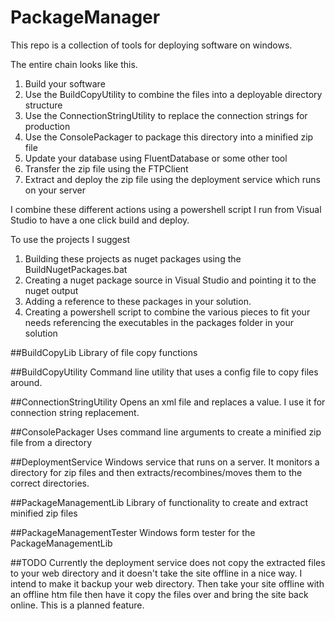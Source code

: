 # PackageManager
This repo is a collection of tools for deploying software on windows.

The entire chain looks like this.

1. Build your software
2. Use the BuildCopyUtility to combine the files into a deployable directory structure
3. Use the ConnectionStringUtility to replace the connection strings for production
4. Use the ConsolePackager to package this directory into a minified zip file
5. Update your database using FluentDatabase or some other tool
6. Transfer the zip file using the FTPClient
7. Extract and deploy the zip file using the deployment service which runs on your server

I combine these different actions using a powershell script I run from Visual Studio to have a one click build and deploy.

To use the projects I suggest 

1. Building these projects as nuget packages using the BuildNugetPackages.bat
2. Creating a nuget package source in Visual Studio and pointing it to the nuget output
3. Adding a reference to these packages in your solution.
4. Creating a powershell script to combine the various pieces to fit your needs referencing the executables in the packages folder in your solution


##BuildCopyLib
Library of file copy functions

##BuildCopyUtility
Command line utility that uses a config file to copy files around. 

##ConnectionStringUtility
Opens an xml file and replaces a value. I use it for connection string replacement.

##ConsolePackager
Uses command line arguments to create a minified zip file from a directory

##DeploymentService
Windows service that runs on a server. It monitors a directory for zip files and then extracts/recombines/moves
them to the correct directories.

##PackageManagementLib
Library of functionality to create and extract minified zip files

##PackageManagementTester
Windows form tester for the PackageManagementLib




##TODO
Currently the deployment service does not copy the extracted files to your web directory and it doesn't
take the site offline in a nice way. I intend to make it backup your web directory. Then take your site offline with
an offline htm file then have it copy the files over and bring the site back online. This is a planned feature.


